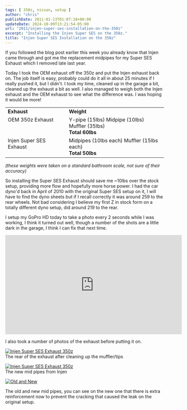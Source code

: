 ```yaml
---
tags: [ 350z, nissan, setup ]
author: "chris"
publishDate: 2011-01-23T01:07:18+00:00
updateDate: 2024-10-09T13:21:54-05:00
url: "2011/injen-super-ses-installation-on-the-350z"
excerpt: "Installing the Injen Super SES on the 350z."
title: "Injen Super SES Installation on the 350z"
---
```


If you followed the blog post earlier this week you already know that Injen came through and got me the replacement midpipes for my Super SES Exhaust which I removed late last year.

Today I took the OEM exhaust off the 350z and put the Injen exhaust back on. The job itself is easy, probably could do it all in about 25 minutes if I really pushed it, but I didn't. I took my time, cleaned up in the garage a bit, cleaned up the exhaust a bit as well. I also managed to weigh both the Injen exhaust and the OEM exhaust to see what the difference was. I was hoping it would be more!

<table border="0" cellspacing="0" cellpadding="2" width="613">      <tbody>          <tr>              <td valign="top" style="width: 225px;"><strong>Exhaust</strong></td>              <td valign="top" style="width: 386px;"><strong>Weight</strong></td>          </tr>          <tr>              <td valign="top" style="width: 225px;">OEM 350z Exhaust</td>              <td valign="top" style="width: 386px;">Y-pipe (15lbs) Midpipe (10lbs) Muffler (35lbs)         <br />              <strong>Total 60lbs</strong></td>          </tr>          <tr>              <td valign="top" style="width: 225px;">Injen Super SES Exhaust</td>              <td valign="top" style="width: 386px;">Midpipes (10lbs each) Muffler (15lbs each)         <br />              <strong>Total 50lbs</strong></td>          </tr>      </tbody>  </table>

*(these weights were taken on a standard bathroom scale, not sure of their accuracy)*

So installing the Super SES Exhaust should save me ~10lbs over the stock setup, providing more flow and hopefully more horse power. I had the car dyno'd back in April of 2010 with the original Super SES setup on it, I will have to find the dyno sheets but if I recall correctly it was around 259 to the rear wheels. Not bad considering I believe my first Z in stock form on a totally different dyno setup, did around 219 to the rear.

I setup my GoPro HD today to take a photo every 2 seconds while I was working, I think it turned out well, though a number of the shots are a little dark in the garage, I think I can fix that next time.

   
<iframe width="560" height="315" src="https://www.youtube.com/embed/jS4hn0s8lrM?si=lana2JPLt2g27xQW" title="YouTube video player" frameborder="0" allow="accelerometer; autoplay; clipboard-write; encrypted-media; gyroscope; picture-in-picture; web-share" referrerpolicy="strict-origin-when-cross-origin" allowfullscreen></iframe>

I also took a number of photos of the exhaust before putting it on.

<a title="Injen Super SES Exhaust 350z" href="https://www.flickr.com/photos/17726343@N00/5379887402/"><img alt="Injen Super SES Exhaust 350z" src="https://static.flickr.com/5244/5379887402_95ef90bdd9.jpg" style="border-width: 0px;border-style: solid;" /></a>    <br />  The rear of the exhaust after cleaning up the muffler/tips

<a title="Injen Super SES Exhaust 350z" href="https://www.flickr.com/photos/17726343@N00/5379886538/"><img alt="Injen Super SES Exhaust 350z" src="https://static.flickr.com/5288/5379886538_ed8724ec2c.jpg" style="border-width: 0px;border-style: solid;" /></a>    <br />  The new mid pipes from Injen

<a title="Old and New" href="https://www.flickr.com/photos/17726343@N00/5379280999/"><img alt="Old and New" src="https://static.flickr.com/5244/5379280999_31ac336e52.jpg" style="border-width: 0px;border-style: solid;" /></a>    

The old and new mid pipes, you can see on the new one that there is extra reinforcement now to prevent the cracking that caused the leak on the original setup.
